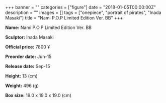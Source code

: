 +++
banner = ""
categories = ["figure"]
date = "2018-01-05T00:00:00Z"
description = ""
images = []
tags = ["onepiece", "portrait of pirates", "Inada Masaki"]
title = "Nami P.O.P Limited Edition Ver. BB"
+++

**Name:** Nami P.O.P Limited Edition Ver. BB

**Sculptor:** Inada Masaki

**Official price:** 7800 ¥

**Preorder date:** Jun-15

**Release date:** Sep-15

**Height:** 13 (cm)

**Weight:** 496 (g)

**Box size:** 19.0 x 19.0 x 19.0 (cm)

